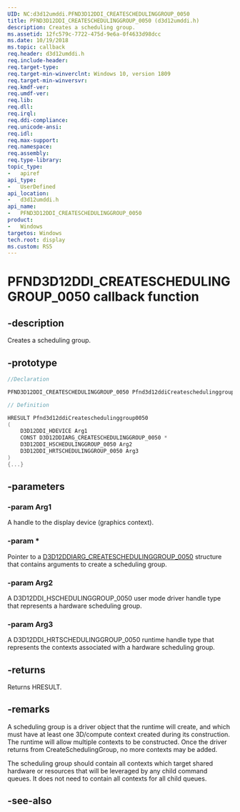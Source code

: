 ```yaml
---
UID: NC:d3d12umddi.PFND3D12DDI_CREATESCHEDULINGGROUP_0050
title: PFND3D12DDI_CREATESCHEDULINGGROUP_0050 (d3d12umddi.h)
description: Creates a scheduling group.
ms.assetid: 12fc579c-7722-475d-9e6a-0f4633d98dcc
ms.date: 10/19/2018
ms.topic: callback
req.header: d3d12umddi.h
req.include-header:
req.target-type:
req.target-min-winverclnt: Windows 10, version 1809
req.target-min-winversvr:
req.kmdf-ver:
req.umdf-ver:
req.lib:
req.dll:
req.irql: 
req.ddi-compliance:
req.unicode-ansi:
req.idl:
req.max-support:
req.namespace:
req.assembly:
req.type-library: 
topic_type: 
-	apiref
api_type: 
-	UserDefined
api_location: 
-	d3d12umddi.h
api_name: 
-	PFND3D12DDI_CREATESCHEDULINGGROUP_0050
product:
-	Windows
targetos: Windows
tech.root: display
ms.custom: RS5
---
```


# PFND3D12DDI_CREATESCHEDULINGGROUP_0050 callback function

## -description

Creates a scheduling group.

## -prototype

```cpp
//Declaration

PFND3D12DDI_CREATESCHEDULINGGROUP_0050 Pfnd3d12ddiCreateschedulinggroup0050; 

// Definition

HRESULT Pfnd3d12ddiCreateschedulinggroup0050 
(
	D3D12DDI_HDEVICE Arg1
	CONST D3D12DDIARG_CREATESCHEDULINGGROUP_0050 *
	D3D12DDI_HSCHEDULINGGROUP_0050 Arg2
	D3D12DDI_HRTSCHEDULINGGROUP_0050 Arg3
)
{...}

```

## -parameters

### -param Arg1

A handle to the display device (graphics context).

### -param *

Pointer to a [D3D12DDIARG_CREATESCHEDULINGGROUP_0050](ns-d3d12umddi-d3d12ddiarg_createschedulinggroup_0050.md) structure that contains arguments to create a scheduling group.

### -param Arg2

A D3D12DDI_HSCHEDULINGGROUP_0050 user mode driver handle type that represents a hardware scheduling group.

### -param Arg3

A D3D12DDI_HRTSCHEDULINGGROUP_0050 runtime handle type that represents the contexts associated with a hardware scheduling group.

## -returns

Returns HRESULT.

## -remarks

A scheduling group is a driver object that the runtime will create, and which must have at least one 3D/compute context created during its construction. The runtime will allow multiple contexts to be constructed. Once the driver returns from CreateSchedulingGroup, no more contexts may be added.

The scheduling group should contain all contexts which target shared hardware or resources that will be leveraged by any child command queues. It does not need to contain all contexts for all child queues.


## -see-also
